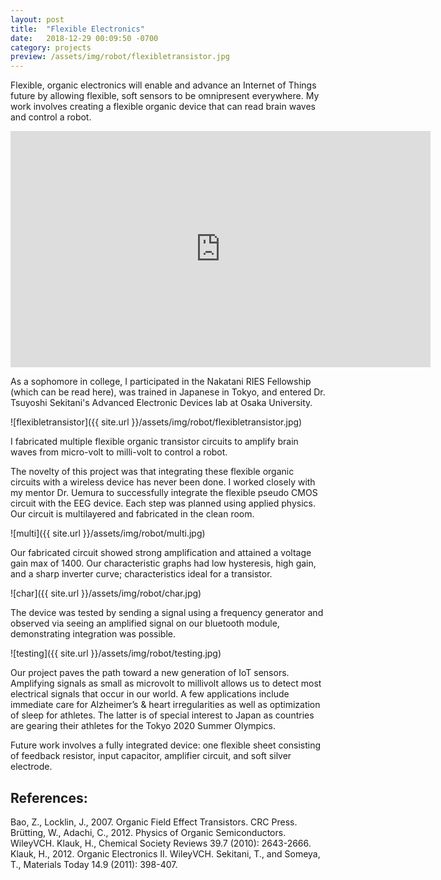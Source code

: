 ```yaml
---
layout: post
title:  "Flexible Electronics"
date:   2018-12-29 00:09:50 -0700
category: projects
preview: /assets/img/robot/flexibletransistor.jpg
---
```


Flexible, organic electronics will enable and advance an Internet of Things future by allowing flexible, soft sensors to be omnipresent everywhere. My work involves creating a flexible organic device that can read brain waves and control a robot.

<iframe width="672" height="378" src="https://www.youtube.com/embed/h5bA1AZqdxg" frameborder="0" allow="accelerometer; autoplay; encrypted-media; gyroscope; picture-in-picture" allowfullscreen></iframe>

As a sophomore in college, I participated in the Nakatani RIES Fellowship (which can be read here), was trained in Japanese in Tokyo, and entered Dr. Tsuyoshi Sekitani's Advanced Electronic Devices lab at Osaka University. 

![flexibletransistor]({{ site.url }}/assets/img/robot/flexibletransistor.jpg)

I fabricated multiple flexible organic transistor circuits to amplify brain waves from micro-volt to milli-volt to control a robot.

The novelty of this project was that integrating these flexible organic circuits with a wireless device has never been done. I worked closely with my mentor Dr. Uemura to successfully integrate the flexible pseudo CMOS circuit with the EEG device. Each step was planned using applied physics. Our circuit is multilayered and fabricated in the clean room.

![multi]({{ site.url }}/assets/img/robot/multi.jpg)

Our fabricated circuit showed strong amplification and attained a voltage gain max of 1400. Our characteristic graphs had low hysteresis, high gain, and a sharp inverter curve; characteristics ideal for a transistor.

![char]({{ site.url }}/assets/img/robot/char.jpg)

The device was tested by sending a signal using a frequency generator and observed via seeing an amplified signal on our bluetooth module, demonstrating integration was possible. 

![testing]({{ site.url }}/assets/img/robot/testing.jpg)

Our project paves the path toward a new generation of IoT sensors. Amplifying signals as small as microvolt to millivolt allows us to detect most electrical signals that occur in our world. A few applications include immediate care for Alzheimer’s & heart irregularities as well as optimization of sleep for athletes. The latter is of special interest to Japan as countries are gearing their athletes for the Tokyo 2020 Summer Olympics.

Future work involves a fully integrated device: one flexible sheet consisting of feedback resistor, input capacitor, amplifier circuit, and soft silver electrode.

## References:
Bao, Z., Locklin, J., 2007. Organic Field Effect Transistors. CRC Press. 
Brütting, W., Adachi, C., 2012. Physics of Organic Semiconductors. WileyVCH. 
Klauk, H., Chemical Society Reviews 39.7 (2010): 2643-2666. 
Klauk, H., 2012. Organic Electronics II. WileyVCH. 
Sekitani, T., and Someya, T., Materials Today 14.9 (2011): 398-407.
